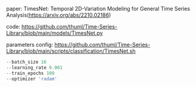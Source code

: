 paper: TimesNet: Temporal 2D-Variation Modeling for General Time Series Analysis(https://arxiv.org/abs/2210.02186)

code:  https://github.com/thuml/Time-Series-Library/blob/main/models/TimesNet.py

parameters config: https://github.com/thuml/Time-Series-Library/blob/main/scripts/classification/TimesNet.sh

```js
--batch_size 16
--learning_rate 0.001
--train_epochs 100
--optimizer 'radam'
```